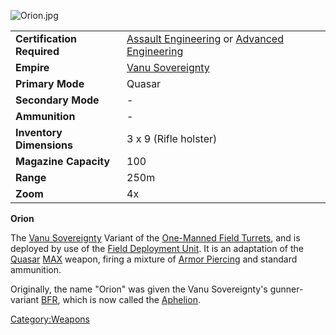 ![](Orion.jpg "Orion.jpg")

|                            |                                                                                                                  |
|----------------------------|------------------------------------------------------------------------------------------------------------------|
| **Certification Required** | [Assault Engineering](Assault_Engineering "wikilink") or [Advanced Engineering](Advanced_Engineering "wikilink") |
| **Empire**                 | [Vanu Sovereignty](Vanu_Sovereignty "wikilink")                                                                  |
| **Primary Mode**           | Quasar                                                                                                           |
| **Secondary Mode**         | \-                                                                                                               |
| **Ammunition**             | \-                                                                                                               |
| **Inventory Dimensions**   | 3 x 9 (Rifle holster)                                                                                            |
| **Magazine Capacity**      | 100                                                                                                              |
| **Range**                  | 250m                                                                                                             |
| **Zoom**                   | 4x                                                                                                               |

**Orion**

The [Vanu Sovereignty](Vanu_Sovereignty "wikilink") Variant of the
[One-Manned Field Turrets](One-Manned_Field_Turret "wikilink"), and is
deployed by use of the [Field Deployment
Unit](Field_Deployment_Unit "wikilink"). It is an adaptation of the
[Quasar](Quasar "wikilink") [MAX](MAX "wikilink") weapon, firing a
mixture of [Armor Piercing](Armor_Piercing "wikilink") and standard
ammunition.

Originally, the name "Orion" was given the Vanu Sovereignty's
gunner-variant [BFR](BFR "wikilink"), which is now called the
[Aphelion](Aphelion "wikilink").

[Category:Weapons](Category:Weapons "wikilink")